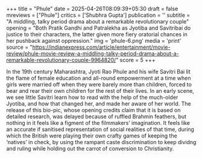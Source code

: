 +++
title = "Phule"
date = 2025-04-26T08:09:39+05:30
draft = false
mreviews = ["Phule"]
critics = ['Shubhra Gupta']
publication = ''
subtitle = "A middling, talky period drama about a remarkable revolutionary couple"
opening = "Both Pratik Gandhi and Patralekha as Jyotiba and Savitribai do justice to their characters, the latter given more fiery oratorial chances in her pushback against oppression."
img = 'phule-6.png'
media = 'print'
source = "https://indianexpress.com/article/entertainment/movie-review/phule-movie-review-a-middling-talky-period-drama-about-a-remarkable-revolutionary-couple-9964820/"
score = 5
+++

In the 19th century Maharashtra, Jyoti Rao Phule and his wife Savitri Bai lit the flame of female education and all-round empowerment at a time when girls were married off when they were barely more than children, forced to bear and rear their own children for the rest of their lives. In an early scene, we see little Savitri learn how to read with the help of the much-older Jyotiba, and how that changed her, and made her aware of her world. The release of this bio-pic, whose opening credits claim that it is based on detailed research, was delayed because of ruffled Brahmin feathers, but nothing in it feels like a figment of the filmmakers’ imagination. It feels like an accurate if sanitised representation of social realities of that time, during which the British were playing their own crafty games of keeping the ‘natives’ in check, by using the rampant caste discrimination to keep dividng and ruling while holding out the carrot of conversion to Christianity.
